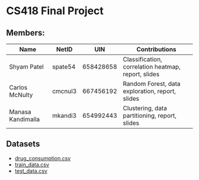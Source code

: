 # CS418 Final Project
## Members:
Name | NetID | UIN | Contributions
------------ | ------------- | ------------- | -------------
Shyam Patel | spate54 | 658428658 | Classification, correlation heatmap, report, slides
Carlos McNulty | cmcnul3 | 667456192 | Random Forest, data exploration, report, slides
Manasa Kandimalla | mkandi3 | 654992443 | Clustering, data partitioning, report, slides

## Datasets
* [drug_consumption.csv](drug_consumption.csv)
* [train_data.csv](train_data.csv)
* [test_data.csv](test_data.csv)
